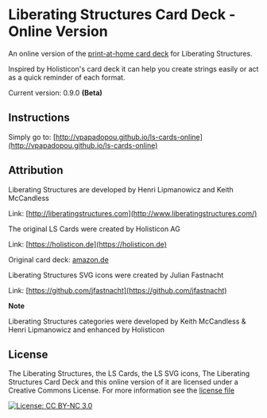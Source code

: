 # Liberating Structures Card Deck - Online Version

An online version of the [print-at-home card deck](https://github.com/vpapadopou/liberating-structures-cards) for Liberating Structures.

Inspired by Holisticon's card deck it can help you create strings easily or act as a quick reminder of each format.

Current version: 0.9.0 **(Beta)**

## Instructions

Simply go to: [http://vpapadopou.github.io/ls-cards-online](http://vpapadopou.github.io/ls-cards-online)


## Attribution

Liberating Structures are developed by Henri Lipmanowicz and Keith McCandless

Link: [http://liberatingstructures.com](http://www.liberatingstructures.com/)



The original LS Cards were created by Holisticon AG

Link: [https://holisticon.de](https://holisticon.de)

Original card deck: [amazon.de](https://www.amazon.de/Holisticon-Liberating-Structures-Design-Cards/dp/B077L6SPKR)



Liberating Structures SVG icons were created by Julian Fastnacht

Link: [https://github.com/jfastnacht](https://github.com/jfastnacht)



**Note**

Liberating Structures categories were developed by Keith McCandless & Henri Lipmanowicz and enhanced by Holisticon



## License

The Liberating Structures, the LS Cards, the LS SVG icons, The Liberating Structures Card Deck and this online version of it are licensed under a Creative Commons License. For more information see the [license file](LICENSE.md)

[![License: CC BY-NC 3.0](https://i.creativecommons.org/l/by-nc/3.0/88x31.png)](http://creativecommons.org/licenses/by-nc/3.0/)



